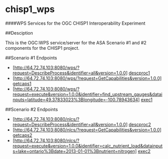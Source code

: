 chisp1_wps
=======

####WPS Services for the OGC CHISP1 Interoperability Experiment

##Desciption

This is the OGC:WPS service/server for the ASA Scenario #1 and #2 components for the CHISP1 project.

##Scenario #1 Endpoints

 * [http://64.72.74.103:8080/wps/?request=DescribeProcess&identifier=all&version=1.0.0] [descproc1]
 * [http://64.72.74.103:8080/wps/?request=GetCapabilities&version=1.0.0] [getcaps1]
 * [http://64.72.74.103:8080/wps/?request=execute&version=1.0.0&identifier=find_upstream_gauges&datainputs=latitude=49.37833023%3Blongitude=-100.78943634] [exec1]
 
 [descproc1]: http://64.72.74.103:8080/wps/?request=DescribeProcess&identifier=all&version=1.0.0
 [getcaps1]: http://64.72.74.103:8080/wps/?request=GetCapabilities&version=1.0.0
 [exec1]: http://64.72.74.103:8080/wps/?request=execute&version=1.0.0&identifier=find_upstream_gauges&datainputs=latitude=49.37833023%3Blongitude=-100.78943634
 
##Scenario #2 Endpoints

 * [http://64.72.74.103:8080/nlcs/?request=DescribeProcess&identifier=all&version=1.0.0] [descproc2]
 * [http://64.72.74.103:8080/nlcs/?request=GetCapabilities&version=1.0.0] [getcaps2]
 * [http://64.72.74.103:8080/nlcs/?request=execute&version=1.0.0&identifier=calc_nutrient_load&datainputs=lake=ontario%3Bdate=2013-01-01%3Bnutrient=nitrogen] [exec2]
 
 [descproc2]: http://64.72.74.103:8080/wps/?request=DescribeProcess&identifier=all&version=1.0.0
 [getcaps2]: http://64.72.74.103:8080/wps/?request=GetCapabilities&version=1.0.0
 [exec2]: http://64.72.74.103:8080/nlcs/?request=execute&version=1.0.0&identifier=calc_nutrient_load&datainputs=lake=ontario%3Bdate=2013-01-01%3Bnutrient=nitrogen

